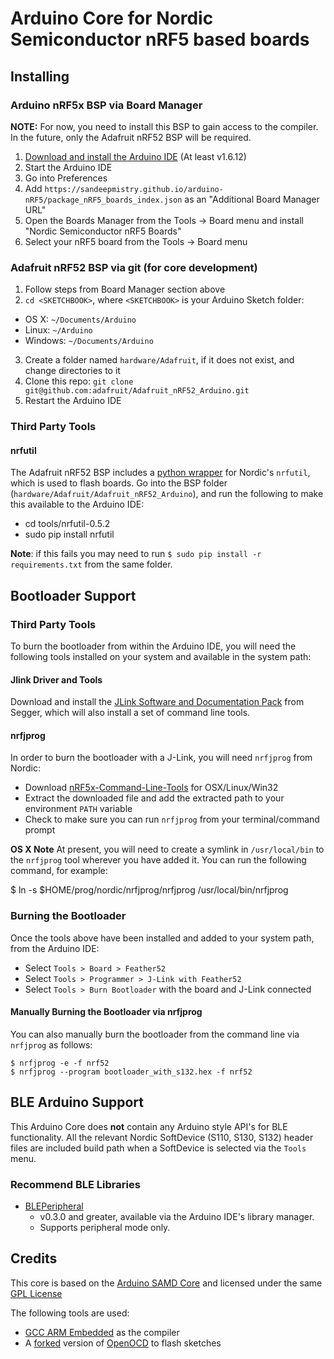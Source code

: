 # Arduino Core for Nordic Semiconductor nRF5 based boards

## Installing
  
### Arduino nRF5x BSP via Board Manager

**NOTE:** For now, you need to install this BSP to gain access to the compiler. In the future, only the Adafruit nRF52 BSP will be required.

 1. [Download and install the Arduino IDE](https://www.arduino.cc/en/Main/Software) (At least v1.6.12)
 2. Start the Arduino IDE
 3. Go into Preferences
 4. Add ```https://sandeepmistry.github.io/arduino-nRF5/package_nRF5_boards_index.json``` as an "Additional Board Manager URL"
 5. Open the Boards Manager from the Tools -> Board menu and install "Nordic Semiconductor nRF5 Boards"
 6. Select your nRF5 board from the Tools -> Board menu

### Adafruit nRF52 BSP via git (for core development)

 1. Follow steps from Board Manager section above
 2. ```cd <SKETCHBOOK>```, where ```<SKETCHBOOK>``` is your Arduino Sketch folder:
  * OS X: ```~/Documents/Arduino```
  * Linux: ```~/Arduino```
  * Windows: ```~/Documents/Arduino```
 3. Create a folder named ```hardware/Adafruit```, if it does not exist, and change directories to it
 4. Clone this repo: `git clone git@github.com:adafruit/Adafruit_nRF52_Arduino.git`
 5. Restart the Arduino IDE

### Third Party Tools

#### nrfutil

The Adafruit nRF52 BSP includes a [python wrapper](https://github.com/NordicSemiconductor/pc-nrfutil) for Nordic's `nrfutil`, which is used to flash boards. Go into the BSP folder (`hardware/Adafruit/Adafruit_nRF52_Arduino`), and run the following to make this available to the Arduino IDE:

 - cd tools/nrfutil-0.5.2
 - sudo pip install nrfutil
 
 **Note**: if this fails you may need to run `$ sudo pip install -r requirements.txt` from the same folder.

## Bootloader Support

### Third Party Tools

To burn the bootloader from within the Arduino IDE, you will need the following tools installed on your system and available in the system path:

#### Jlink Driver and Tools

Download and install the [JLink Software and Documentation Pack](https://www.segger.com/downloads/jlink) from Segger, which will also install a set of command line tools.

#### nrfjprog

In order to burn the bootloader with a J-Link, you will need `nrfjprog` from Nordic:

- Download [nRF5x-Command-Line-Tools](https://www.nordicsemi.com/eng/Products/Bluetooth-low-energy/nRF52832#Downloads) for OSX/Linux/Win32
- Extract the downloaded file and add the extracted path to your environment `PATH` variable
- Check to make sure you can run `nrfjprog` from your terminal/command prompt

**OS X Note** At present, you will need to create a symlink in `/usr/local/bin` to the `nrfjprog` tool wherever you have added it. You can run the following command, for example:

  $ ln -s $HOME/prog/nordic/nrfjprog/nrfjprog /usr/local/bin/nrfjprog

### Burning the Bootloader

Once the tools above have been installed and added to your system path, from the Arduino IDE:

- Select `Tools > Board > Feather52`
- Select `Tools > Programmer > J-Link with Feather52`
- Select `Tools > Burn Bootloader` with the board and J-Link connected

#### Manually Burning the Bootloader via nrfjprog

You can also manually burn the bootloader from the command line via `nrfjprog` as follows:

```
$ nrfjprog -e -f nrf52
$ nrfjprog --program bootloader_with_s132.hex -f nrf52
```

## BLE Arduino Support

This Arduino Core does **not** contain any Arduino style API's for BLE functionality. All the relevant Nordic SoftDevice (S110, S130, S132) header files are included build path when a SoftDevice is selected via the `Tools` menu.

### Recommend BLE Libraries

 * [BLEPeripheral](https://github.com/sandeepmistry/arduino-BLEPeripheral)
   * v0.3.0 and greater, available via the Arduino IDE's library manager.
   * Supports peripheral mode only.

## Credits

This core is based on the [Arduino SAMD Core](https://github.com/arduino/ArduinoCore-samd) and licensed under the same [GPL License](LICENSE)

The following tools are used:

 * [GCC ARM Embedded](https://launchpad.net/gcc-arm-embedded) as the compiler
 * A [forked](https://github.com/sandeepmistry/openocd-code-nrf5) version of [OpenOCD](http://openocd.org) to flash sketches
